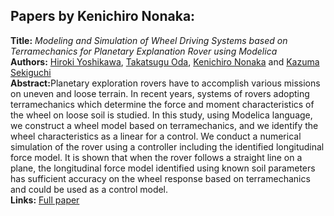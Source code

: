 <h2>Papers by Kenichiro Nonaka:</h2>
<p>
<b>Title:</b> <i> Modeling and Simulation of Wheel Driving Systems based on Terramechanics for Planetary Explanation Rover using Modelica </i> <br />
<b>Authors:</b> <a href="../authors/author_304.html">Hiroki Yoshikawa</a>, <a href="../authors/author_203.html">Takatsugu Oda</a>, <a href="../authors/author_199.html">Kenichiro Nonaka</a> and <a href="../authors/author_247.html">Kazuma Sekiguchi</a><br />
<b>Abstract:</b>Planetary exploration rovers have to accomplish various missions on uneven and loose terrain. In recent years, systems of rovers adopting terramechanics which determine the force and moment characteristics of the wheel on loose soil is studied. In this study, using Modelica language, we construct a wheel model based on terramechanics, and we identify the wheel characteristics as a linear for a control. We conduct a numerical simulation of the rover using a controller including the identified longitudinal force model. It is shown that when the rover follows a straight line on a plane, the longitudinal force model identified using known soil parameters has sufficient accuracy
on the wheel response based on terramechanics and could be used as a control model.<br />
<b>Links:</b> <a href="../submissions/ecp17132901_YoshikawaOdaNonakaSekiguchi.pdf">Full paper</a></p>